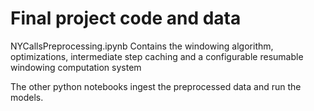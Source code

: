 # Final project code and data

NYCallsPreprocessing.ipynb Contains the windowing algorithm, optimizations, intermediate step caching and a configurable resumable windowing computation system

The other python notebooks ingest the preprocessed data and run the models.